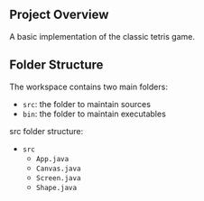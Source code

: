 ## Project Overview

A basic implementation of the classic tetris game.

## Folder Structure

The workspace contains two main folders:

- `src`: the folder to maintain sources
- `bin`: the folder to maintain executables

src folder structure:
- `src`
    - `App.java`
    - `Canvas.java`
    - `Screen.java`
    - `Shape.java`

